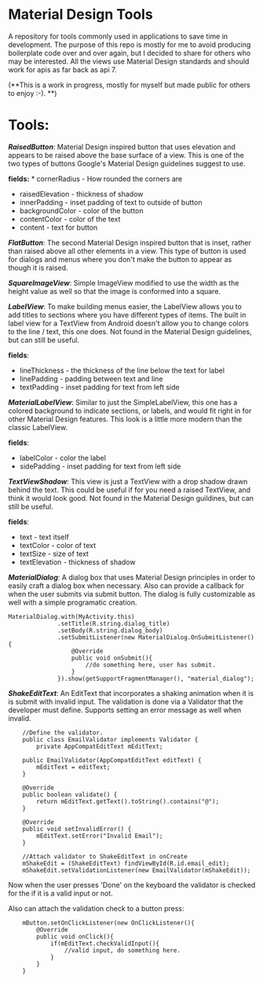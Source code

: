 # Material Design Tools
A repository for tools commonly used in applications to save time in development. The purpose of this repo is mostly for me to avoid producing boilerplate code over and over again, but I decided to share for others who may be interested. All the views use Material Design standards and should work for apis as far back as api 7. 

(**This is a work in progress, mostly for myself but made public for others to enjoy :-). **)

# Tools:
**_RaisedButton_**: Material Design inspired button that uses elevation and appears to be raised above the base surface of a view. This is one of the two types of buttons Google's Material Design guidelines suggest to use. 

**fields:** * cornerRadius - How rounded the corners are
* raisedElevation - thickness of shadow
* innerPadding - inset padding of text to outside of button
* backgroundColor - color of the button
* contentColor - color of the text
* content - text for button

**_FlatButton_**: The second Material Design inspired button that is inset, rather than raised above all other elements in a view. This type of button is used for dialogs and menus where you don't make the button to appear as though it is raised.

**_SquareImageView_**: Simple ImageView modified to use the width as the height value as well so that the image is conformed into a square.

**_LabelView_**: To make building menus easier, the LabelView allows you to add titles to sections where you have different types of items. The built in label view for a TextView from Android doesn't allow you to change colors to the line / text, this one does. Not found in the Material Design guidelines, but can still be useful.

**fields**:
* lineThickness - the thickness of the line below the text for label
* linePadding - padding between text and line
* textPadding - inset padding for text from left side

**_MaterialLabelView_**: Similar to just the SimpleLabelView, this one has a colored background to indicate sections, or labels, and would fit right in for other Material Design features. This look is a little more modern than the classic LabelView.

**fields**:
* labelColor - color the label
* sidePadding - inset padding for text from left side

**_TextViewShadow_**: This view is just a TextView with a drop shadow drawn behind the text. This could be useful if for you need a raised TextView, and think it would look good. Not found in the Material Design guildines, but can still be useful.

**fields**:
* text - text itself
* textColor - color of text
* textSize -  size of text
* textElevation - thickness of shadow

**_MaterialDialog_**: A dialog box that uses Material Design principles in order to easily craft a dialog box when necessary. Also can provide a callback for when the user submits via submit button. The dialog is fully customizable as well with a simple programatic creation.

```
MaterialDialog.with(MyActivity.this)
              .setTitle(R.string.dialog_title)
              .setBody(R.string.dialog_body)
              .setSubmitListener(new MaterialDialog.OnSubmitListener(){
                  @Override
                  public void onSubmit(){
                      //do something here, user has submit.
                  }
              }).show(getSupportFragmentManager(), "material_dialog");
```

**_ShakeEditText_**: An EditText that incorporates a shaking animation when it is is submit with invalid input. The validation is done via a Validator that the developer must define. Supports setting an error message as well when invalid.

```
    //Define the validator.
    public class EmailValidator implements Validator {
        private AppCompatEditText mEditText;

    public EmailValidator(AppCompatEditText editText) {
        mEditText = editText;
    }

    @Override
    public boolean validate() {
        return mEditText.getText().toString().contains("@");
    }

    @Override
    public void setInvalidError() {
        mEditText.setError("Invalid Email");
    }
    
    //Attach validator to ShakeEditText in onCreate
    mShakeEdit = (ShakeEditText) findViewById(R.id.email_edit);
    mShakeEdit.setValidationListener(new EmailValidator(mShakeEdit));
```

Now when the user presses 'Done' on the keyboard the validator is checked for the if it is a valid input or not.

Also can attach the validation check to a button press:

```
    mButton.setOnClickListener(new OnClickListener(){
        @Override
        public void onClick(){
            if(mEditText.checkValidInput(){
                //valid input, do something here.
            }
        }
    }
```
